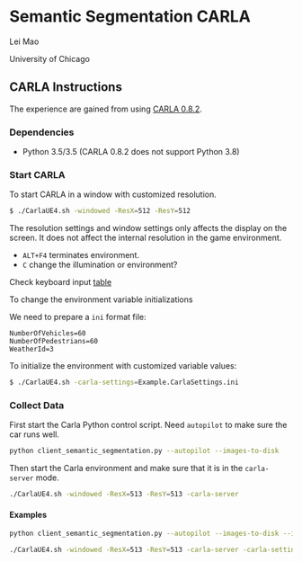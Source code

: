 # Semantic Segmentation CARLA

Lei Mao

University of Chicago

## CARLA Instructions

The experience are gained from using [CARLA 0.8.2](https://github.com/carla-simulator/carla/releases/tag/0.8.2).

### Dependencies

* Python 3.5/3.5 (CARLA 0.8.2 does not support Python 3.8)


### Start CARLA

To start CARLA in a window with customized resolution.


```bash
$ ./CarlaUE4.sh -windowed -ResX=512 -ResY=512
```
The resolution settings and window settings only affects the display on the screen. It does not affect the internal resolution in the game environment.


* ``ALT+F4`` terminates environment.
* ``C`` change the illumination or environment?

Check keyboard input [table](https://carla.readthedocs.io/en/stable/simulator_keyboard_input/)



To change the environment variable initializations

We need to prepare a ``ini`` format file:

```
NumberOfVehicles=60
NumberOfPedestrians=60
WeatherId=3
```

To initialize the environment with customized variable values:

```bash
$ ./CarlaUE4.sh -carla-settings=Example.CarlaSettings.ini
```


### Collect Data


First start the Carla Python control script. Need ``autopilot`` to make sure the car runs well.

```bash
python client_semantic_segmentation.py --autopilot --images-to-disk
```

Then start the Carla environment and make sure that it is in the ``carla-server`` mode.


```bash
./CarlaUE4.sh -windowed -ResX=513 -ResY=513 -carla-server
```


#### Examples


```bash
python client_semantic_segmentation.py --autopilot --images-to-disk --images-to-disk-frequency 1 --quality-level Epic --number-of-episodes 50 --frames-per-episode 1000
```

```bash
./CarlaUE4.sh -windowed -ResX=513 -ResY=513 -carla-server -carla-settings=SemanticSegmentation.CarlaSettings.ini
```



